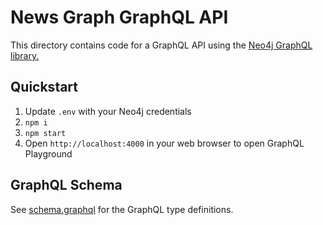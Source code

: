 # News Graph GraphQL API

This directory contains code for a GraphQL API using the [Neo4j GraphQL library.](https://neo4j.com/product/graphql-library/)

## Quickstart

1. Update `.env` with your Neo4j credentials
2. `npm i`
3. `npm start`
4. Open `http://localhost:4000` in your web browser to open GraphQL Playground

## GraphQL Schema

See [schema.graphql](schema.graphql) for the GraphQL type definitions.